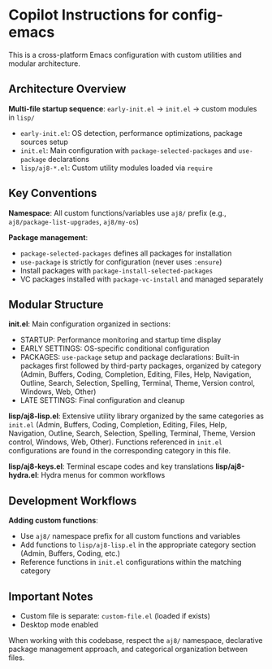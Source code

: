 # Copilot Instructions for config-emacs

This is a cross-platform Emacs configuration with custom utilities and
modular architecture.

## Architecture Overview

**Multi-file startup sequence**: `early-init.el` → `init.el` → custom
modules in `lisp/`
- `early-init.el`: OS detection, performance optimizations, package sources
  setup
- `init.el`: Main configuration with `package-selected-packages` and
  `use-package` declarations
- `lisp/aj8-*.el`: Custom utility modules loaded via `require`

## Key Conventions

**Namespace**: All custom functions/variables use `aj8/` prefix (e.g.,
`aj8/package-list-upgrades`, `aj8/my-os`)

**Package management**:
- `package-selected-packages` defines all packages for installation
- `use-package` is strictly for configuration (never uses `:ensure`)
- Install packages with `package-install-selected-packages`
- VC packages installed with `package-vc-install` and managed separately

## Modular Structure

**init.el**: Main configuration organized in sections:
- STARTUP: Performance monitoring and startup time display
- EARLY SETTINGS: OS-specific conditional configuration
- PACKAGES: `use-package` setup and package declarations: Built-in packages
  first followed by third-party packages, organized by category (Admin,
  Buffers, Coding, Completion, Editing, Files, Help, Navigation, Outline,
  Search, Selection, Spelling, Terminal, Theme, Version control, Windows,
  Web, Other)
- LATE SETTINGS: Final configuration and cleanup

**lisp/aj8-lisp.el**: Extensive utility library organized by the same
  categories as `init.el` (Admin, Buffers, Coding, Completion, Editing,
  Files, Help, Navigation, Outline, Search, Selection, Spelling, Terminal,
  Theme, Version control, Windows, Web, Other). Functions referenced in
  `init.el` configurations are found in the corresponding category in this
  file.

**lisp/aj8-keys.el**: Terminal escape codes and key translations
**lisp/aj8-hydra.el**: Hydra menus for common workflows

## Development Workflows

**Adding custom functions**:
- Use `aj8/` namespace prefix for all custom functions and variables
- Add functions to `lisp/aj8-lisp.el` in the appropriate category section
  (Admin, Buffers, Coding, etc.)
- Reference functions in `init.el` configurations within the matching
  category

## Important Notes

- Custom file is separate: `custom-file.el` (loaded if exists)
- Desktop mode enabled


When working with this codebase, respect the `aj8/` namespace, declarative
package management approach, and categorical organization between files.
